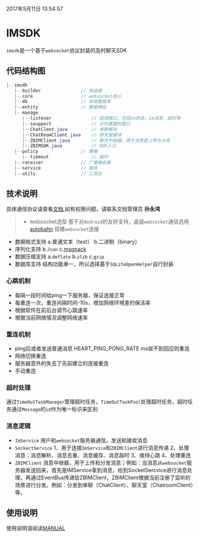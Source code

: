 2017年5月11日 13:54:57
# IMSDK

`imsdk`是一个基于`websocket`协议封装的及时聊天SDK

## 代码结构图
```java
|--imsdk
   |--builder               // 构造器
   |--core                  // websocket核心
   |--db                    // 本地数据库
   |--entity                // 数据模型
   |--manage
      |--listener               // 回调接口，包括im状态、im消息、超时等
      |--soupport               // 对外暴露的接口
      |--ChatClent.java         // 单聊模块
      |--ChatRoomClient.java    // 聊天室模块
      |--ZBIMClient.java        // 聊天中继器，用于消息是上传与分发
      |--ZBIMSDK.java           // SDK入口
   |--policy                // 策略
      |--timeout                // 超时
   |--receiver              // 广播接收器
   |--service               // 服务
   |--utils                 // 工具包

```

## 技术说明
具体通信协议请查看[文档](http://www.kancloud.cn/xiew/webim/192522),如有权限问题，请联系文档管理员 **孙永鸿**

>- websocket选型
基于对`Android`的友好支持，底层`websocket`通信选用 [autobahn](http://autobahn.ws/android/) 搭建`websocket`连接
- 数据格式支持
a.普通文本（text）
b.二进制（binary）
- 序列化支持
b.`Json`
c.[msgpack](http://msgpack.org/)
- 数据压缩支持
a.`deflate`
b.`zlib`
c.`gzip`
- 数据库支持
结构功能单一，所以选择基于`SQLiteOpenHelper`自行封装

### 心跳机制

- 每隔一段时间给ping一下服务器，保证连接正常
- 每重连一次，重连间隔时间-10s，增加网络环境差的保活率
- 根据软件在前后台调节心跳速率
- 根据当前网络情况调整网络速率

### 重连机制
- ping后或者发送普通消息 HEART_PING_PONG_RATE ms收不到回应则重连
- 网络切换重连
- 服务器意外的失去了先前建立的连接重连
- 手动重连

### 超时处理
通过`TimeOutTaskManager`管理超时任务，`TimeOutTaskPool`处理超时任务，超时任务通过`Message`的`id`作为唯一标识来区别

### 消息逻辑

- `ImService`
用户和`websocket`服务器通信，发送和接收消息
- `SockectService`
1、用于连接`ImService`和`ZBIMClient`进行消息传递
2、处理消息：消息解析、消息去重、消息缓存、消息超时
3、维持心跳
4、处理重连
- `ZBIMClient`
消息中继器，用于上传和分发消息；例如：当消息从`websocket`服务器发送回来，首先是IMService拿到消息，给到SocketSercvice进行消息处理，再通过EventBus传递给ZBIMClient，ZBIMClient根据当前注册了监听的场景进行分发。例如：分发到单聊（ChatClient）、聊天室（ChatroomClient）等，

## 使用说明

使用说明请阅读[MANUAL](MANUAL.md)